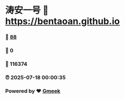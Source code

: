 # 涛安一号 :link: https://bentaoan.github.io 
### :page_facing_up: [88](https://bentaoan.github.io/tag.html) 
### :speech_balloon: 0 
### :hibiscus: 116374 
### :alarm_clock: 2025-07-18 00:00:35 
### Powered by :heart: [Gmeek](https://github.com/Meekdai/Gmeek)
